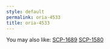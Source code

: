 ```yaml
---
style: default
permalink: oria-4533
title: oria-4533
---
```

You may also like:
[SCP-1689](http://scp-wiki.net/scp-1689)
[SCP-1580](http://scp-wiki.net/scp-1580)